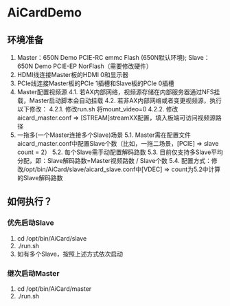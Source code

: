 # AiCardDemo
## 环境准备
1. Master：650N Demo PCIE-RC emmc Flash (650N默认环境);
   Slave：650N Demo  PCIE-EP NorFlash（需要修改硬件）
2. HDMI线连接Master板的HDMI 0和显示器
3. PCIe线连接Master板的PCIe 1插槽和Slave板的PCIe 0插槽
4. Master配置视频源
   4.1. 若AX内部网络，视频源存储在内部服务器通过NFS挂载，Master启动脚本会自动挂载
   4.2. 若非AX内部网络或者变更视频源，执行以下修改：
        4.2.1. 修改run.sh 将mount_video=0
        4.2.2. 修改aicard_master.conf => [STREAM]streamXX配置，填入板端可访问视频源路径
5. 一拖多(一个Master连接多个Slave)场景
   5.1. Master需在配置文件aicard_master.conf中配置Slave个数（比如，一拖二场景，[PCIE] => slave count = 2）
   5.2. 每个Slave需手动配置解码路数
   5.3. 目前仅支持多Slave平均分配，即：Slave解码路数=Master视频路数 / Slave个数
   5.4. 配置方式：修改/opt/bin/AiCard/slave/aicard_slave.conf中[VDEC] => count为5.2中计算的Slave解码路数

## 如何执行？
### 优先启动Slave
1. cd /opt/bin/AiCard/slave
2. ./run.sh
3. 如有多个Slave，按照上述方式依次启动

### 继次启动Master
1. cd /opt/bin/AiCard/master
2. ./run.sh
